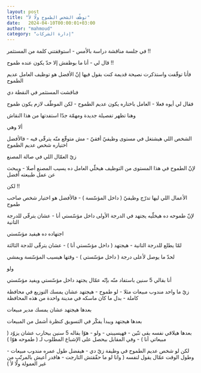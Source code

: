 ```yaml
---
layout: post
title: "توظّف الشخص الطموح ولّا لأ"
date:   2024-04-10T00:00:01+03:00
author: "mahmoud"
category: "إدارة الشركات"
---
```



في جلسة مناقشة دراسة بالأمس - استوقفتني كلمة من
المستثمر !!

قال لي - أنا ما بوظفش إلا حدّ يكون عنده طموح !!




فأنا توقّفت واستذكرت نصيحة قديمة كنت بقول فيها إنّ الأفضل
هو توظيف العامل عديم الطموح




فناقشت المستثمر في النقطة دي

فقال لي أيوه فعلا - العامل باختاره يكون عديم الطموح -
لكن الموظّف لازم يكون طموح




وهنا تظهر تفصيلة جديدة ومهمّة جدّا استفدتها من هذا
النقاش

ألا وهي




الشخص اللي هيشتغل في مستوى وظيفيّ أفقيّ - مش متوقّع منّه
يترقّى فيه - فالأفضل اختياره شخص عديم الطموح

زيّ العمّال اللي في صالة المصنع




لإنّ الطموح في هذا المستوى من التوظيف هيخلّي العامل ده
يسيب المصنع أصلا - ويبحث عن عمل طبيعته أفضل




لكن !!

الأعمال اللي ليها تدرّج وظيفيّ ( داخل المؤسّسة ) - فالأفضل
هو اختيار شخص صاحب طموح

لإنّ طموحه ده هيخلّيه يجتهد في الدرجة الأولى داخل مؤسّستي
أنا - عشان يترقّى للدرجة التانية

اجتهاده ده هيفيد مؤسّستي




لمّا يطلع للدرجة التانية - هيجتهد ( داخل مؤسّستي أنا ) -
عشان يترقّى للدجة الثالثة




لحدّ ما يوصل لأعلى درجة ( داخل مؤسّستي ) - وقتها هيسيب
المؤسّسة ويمشي

ولو

أنا بقالي 5 سنين باستفاد منّه بإنّه عمّال يجتهد داخل مؤسّستي
ويفيد مؤسّستي




زيّ ما واحد مندوب مبيعات مثلا - لو طموح - هيجتهد عشان
يمسك التوزيع في محافظة كاملة - بدل ما كان ماسكه في مدينة واحدة من هذه
المحافظة

بعدها هيجتهد عشان يمسك مدير مبيعات

بعدها هيجتهد ويبدأ يفكّر في التسويق كنظرة أشمل من
المبيعات




بعدها هيلاقي نفسه بقى تنّين - فهيسيبني - ولو - هوّا بقاله
5 سنين بيحارب عشان يزوّد ( مبيعاتي أنا ) - وفي المقابل بيحصل على الإشباع
المطلوب لـ ( طموحه هوّا )




لكن لو شخص عديم الطموح في وظيفة زيّ دي - هيفضل طول عمره
مندوب مبيعات - وطول الوقت عمّال يقول لنفسه ( وانا لو ما حقّقتش التارجت -
هاقدر أعيش بالمرتّب من غير العمولة ولّا لأ )
